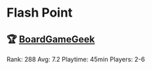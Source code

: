 # Flash Point


## 🏆 [BoardGameGeek]
Rank: 288
Avg: 7.2
Playtime: 45min
Players: 2-6

[BoardGameGeek]: https://www.boardgamegeek.com/boardgame/100901/flash-point-fire-rescue

